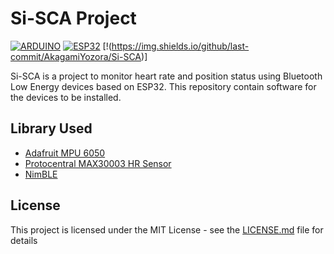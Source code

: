 
# Si-SCA Project

[![ARDUINO](https://img.shields.io/badge/ArduinoIDE-blue)](https://www.arduino.cc/en/software/)
[![ESP32](https://img.shields.io/badge/ESP-32-000000.svg?longCache=true&style=flat&colorA=CC101F)](https://www.espressif.com/en/products/socs/esp32)
[!(https://img.shields.io/github/last-commit/AkagamiYozora/Si-SCA)]

Si-SCA is a project to monitor heart rate and position status using Bluetooth Low Energy devices based on ESP32. This repository contain software for the devices to be installed.

## Library Used

 - [Adafruit MPU 6050](https://github.com/adafruit/Adafruit_MPU6050)
 - [Protocentral MAX30003 HR Sensor](https://github.com/Protocentral/protocentral_max30003/)
 - [NimBLE](https://github.com/h2zero/esp-nimble-cpp)

## License
This project is licensed under the MIT License - see the [LICENSE.md](LICENSE) file for details
